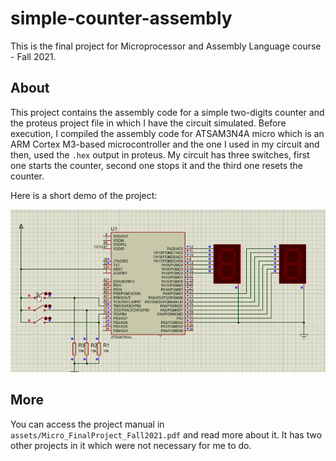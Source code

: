 # simple-counter-assembly

This is the final project for Microprocessor and Assembly Language course - Fall 2021.

## About

This project contains the assembly code for a simple two-digits counter and the proteus project file in which I have the circuit simulated. 
Before execution, I compiled the assembly code for ATSAM3N4A micro which is an ARM Cortex M3-based microcontroller and the one I used in my circuit and then, used the `.hex` output in proteus. 
My circuit has three switches, first one starts the counter, second one stops it and the third one resets the counter. 

Here is a short demo of the project:

![img](./assets/Animation.gif)

## More

You can access the project manual in `assets/Micro_FinalProject_Fall2021.pdf` and read more about it. It has two other projects in it which were not necessary for me to do.